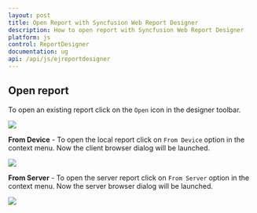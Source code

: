 ```yaml
---
layout: post
title: Open Report with Syncfusion Web Report Designer
description: How to open report with Syncfusion Web Report Designer
platform: js
control: ReportDesigner
documentation: ug
api: /api/js/ejreportdesigner
---
```


## Open report

To open an existing report click on the `Open` icon in the designer toolbar.

![](images/Open-Menu.png)

**From Device** - To open the local report click on `From Device` option in the context menu. Now the client browser dialog will be launched.

![](images/Open-DeviceDialog.png)

**From Server** - To open the server report click on `From Server` option in the context menu. Now the server browser dialog will be launched.

![](images/OpenServer-Report.png)
